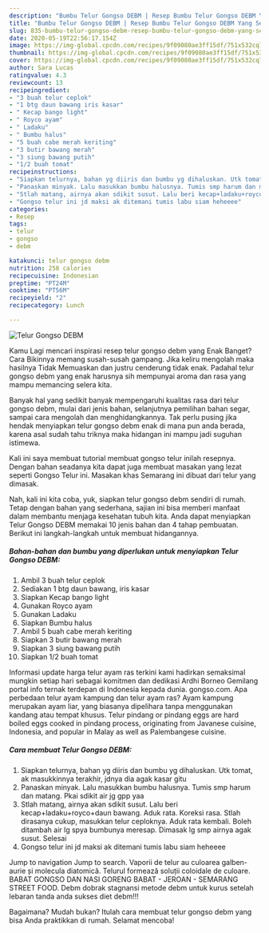 ```yaml
---
description: "Bumbu Telur Gongso DEBM | Resep Bumbu Telur Gongso DEBM Yang Sedap"
title: "Bumbu Telur Gongso DEBM | Resep Bumbu Telur Gongso DEBM Yang Sedap"
slug: 835-bumbu-telur-gongso-debm-resep-bumbu-telur-gongso-debm-yang-sedap
date: 2020-05-19T22:56:17.154Z
image: https://img-global.cpcdn.com/recipes/9f09080ae3ff15df/751x532cq70/telur-gongso-debm-foto-resep-utama.jpg
thumbnail: https://img-global.cpcdn.com/recipes/9f09080ae3ff15df/751x532cq70/telur-gongso-debm-foto-resep-utama.jpg
cover: https://img-global.cpcdn.com/recipes/9f09080ae3ff15df/751x532cq70/telur-gongso-debm-foto-resep-utama.jpg
author: Sara Lucas
ratingvalue: 4.3
reviewcount: 13
recipeingredient:
- "3 buah telur ceplok"
- "1 btg daun bawang iris kasar"
- " Kecap bango light"
- " Royco ayam"
- " Ladaku"
- " Bumbu halus"
- "5 buah cabe merah keriting"
- "3 butir bawang merah"
- "3 siung bawang putih"
- "1/2 buah tomat"
recipeinstructions:
- "Siapkan telurnya, bahan yg diiris dan bumbu yg dihaluskan. Utk tomat, ak masukkinnya terakhir, jdnya dia agak kasar gitu"
- "Panaskan minyak. Lalu masukkan bumbu halusnya. Tumis smp harum dan matang. Pkai sdikit air jg gpp yaa"
- "Stlah matang, airnya akan sdikit susut. Lalu beri kecap+ladaku+royco+daun bawang. Aduk rata. Koreksi rasa. Stlah dirasanya cukup, masukkan telur ceploknya. Aduk rata kembali. Boleh ditambah air lg spya bumbunya meresap. Dimasak lg smp airnya agak susut. Selesai"
- "Gongso telur ini jd maksi ak ditemani tumis labu siam heheeee"
categories:
- Resep
tags:
- telur
- gongso
- debm

katakunci: telur gongso debm 
nutrition: 258 calories
recipecuisine: Indonesian
preptime: "PT24M"
cooktime: "PT56M"
recipeyield: "2"
recipecategory: Lunch

---
```



![Telur Gongso DEBM](https://img-global.cpcdn.com/recipes/9f09080ae3ff15df/751x532cq70/telur-gongso-debm-foto-resep-utama.jpg)

Kamu Lagi mencari inspirasi resep telur gongso debm yang Enak Banget? Cara Bikinnya memang susah-susah gampang. Jika keliru mengolah maka hasilnya Tidak Memuaskan dan justru cenderung tidak enak. Padahal telur gongso debm yang enak harusnya sih mempunyai aroma dan rasa yang mampu memancing selera kita.

Banyak hal yang sedikit banyak mempengaruhi kualitas rasa dari telur gongso debm, mulai dari jenis bahan, selanjutnya pemilihan bahan segar, sampai cara mengolah dan menghidangkannya. Tak perlu pusing jika hendak menyiapkan telur gongso debm enak di mana pun anda berada, karena asal sudah tahu triknya maka hidangan ini mampu jadi suguhan istimewa.

Kali ini saya membuat tutorial membuat gongso telur inilah resepnya. Dengan bahan seadanya kita dapat juga membuat masakan yang lezat seperti Gongso Telur ini. Masakan khas Semarang ini dibuat dari telur yang dimasak.


Nah, kali ini kita coba, yuk, siapkan telur gongso debm sendiri di rumah. Tetap dengan bahan yang sederhana, sajian ini bisa memberi manfaat dalam membantu menjaga kesehatan tubuh kita. Anda dapat menyiapkan Telur Gongso DEBM memakai 10 jenis bahan dan 4 tahap pembuatan. Berikut ini langkah-langkah untuk membuat hidangannya.

<!--inarticleads1-->

##### Bahan-bahan dan bumbu yang diperlukan untuk menyiapkan Telur Gongso DEBM:

1. Ambil 3 buah telur ceplok
1. Sediakan 1 btg daun bawang, iris kasar
1. Siapkan  Kecap bango light
1. Gunakan  Royco ayam
1. Gunakan  Ladaku
1. Siapkan  Bumbu halus
1. Ambil 5 buah cabe merah keriting
1. Siapkan 3 butir bawang merah
1. Siapkan 3 siung bawang putih
1. Siapkan 1/2 buah tomat


Informasi update harga telur ayam ras terkini kami hadirkan semaksimal mungkin setiap hari sebagai komitmen dan dedikasi Ardhi Borneo Gemilang portal info ternak terdepan di Indonesia kepada dunia. gongso.com. Apa perbedaan telur ayam kampung dan telur ayam ras? Ayam kampung merupakan ayam liar, yang biasanya dipelihara tanpa menggunakan kandang atau tempat khusus. Telur pindang or pindang eggs are hard boiled eggs cooked in pindang process, originating from Javanese cuisine, Indonesia, and popular in Malay as well as Palembangese cuisine. 

<!--inarticleads2-->

##### Cara membuat Telur Gongso DEBM:

1. Siapkan telurnya, bahan yg diiris dan bumbu yg dihaluskan. Utk tomat, ak masukkinnya terakhir, jdnya dia agak kasar gitu
1. Panaskan minyak. Lalu masukkan bumbu halusnya. Tumis smp harum dan matang. Pkai sdikit air jg gpp yaa
1. Stlah matang, airnya akan sdikit susut. Lalu beri kecap+ladaku+royco+daun bawang. Aduk rata. Koreksi rasa. Stlah dirasanya cukup, masukkan telur ceploknya. Aduk rata kembali. Boleh ditambah air lg spya bumbunya meresap. Dimasak lg smp airnya agak susut. Selesai
1. Gongso telur ini jd maksi ak ditemani tumis labu siam heheeee


Jump to navigation Jump to search. Vaporii de telur au culoarea galben-aurie și molecula diatomică. Telurul formează soluții coloidale de culoare. BABAT GONGSO DAN NASI GORENG BABAT - JEROAN - SEMARANG STREET FOOD. Debm dobrak stagnansi metode debm untuk kurus setelah lebaran tanda anda sukses diet debm!!! 

Bagaimana? Mudah bukan? Itulah cara membuat telur gongso debm yang bisa Anda praktikkan di rumah. Selamat mencoba!
